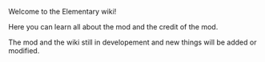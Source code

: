 Welcome to the Elementary wiki!

Here you can learn all about the mod and the credit of the mod.

The mod and the wiki still in developement and new things will be added or modified.
